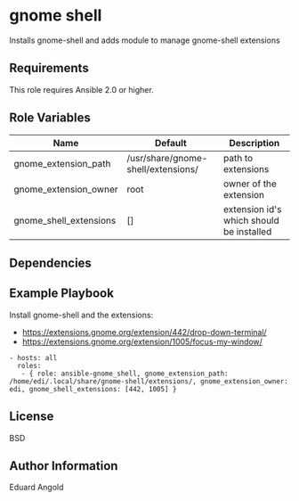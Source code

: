 gnome shell
==========

Installs gnome-shell and adds module to manage gnome-shell extensions

Requirements
------------

This role requires Ansible 2.0 or higher.

Role Variables
--------------

| Name                   | Default                            | Description                              |
|------------------------|------------------------------------|------------------------------------------|
| gnome_extension_path   | /usr/share/gnome-shell/extensions/ | path to extensions                       |
| gnome_extension_owner  | root                               | owner of the extension                   |
| gnome_shell_extensions | []                                 | extension id's which should be installed |

Dependencies
------------

Example Playbook
----------------

Install gnome-shell and the extensions:
- https://extensions.gnome.org/extension/442/drop-down-terminal/
- https://extensions.gnome.org/extension/1005/focus-my-window/

```
- hosts: all
  roles:
   - { role: ansible-gnome_shell, gnome_extension_path: /home/edi/.local/share/gnome-shell/extensions/, gnome_extension_owner: edi, gnome_shell_extensions: [442, 1005] }
```

License
-------

BSD

Author Information
------------------

Eduard Angold

